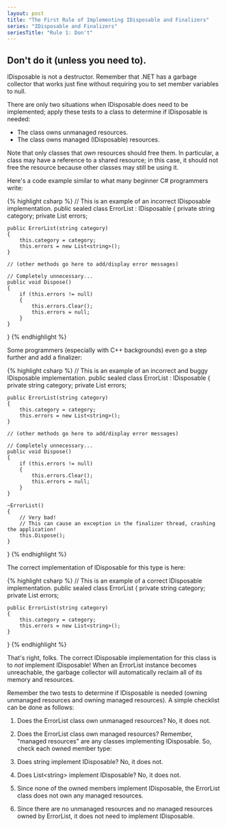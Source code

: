 ```yaml
---
layout: post
title: "The First Rule of Implementing IDisposable and Finalizers"
series: "IDisposable and Finalizers"
seriesTitle: "Rule 1: Don't"
---
```

## Don't do it (unless you need to).

IDisposable is not a destructor. Remember that .NET has a garbage collector that works just fine without requiring you to set member variables to null.

There are only two situations when IDisposable does need to be implemented; apply these tests to a class to determine if IDisposable is needed:

- The class owns unmanaged resources.
- The class owns managed (IDisposable) resources.

Note that only classes that _own_ resources should free them. In particular, a class may have a reference to a shared resource; in this case, it should not free the resource because other classes may still be using it.

Here's a code example similar to what many beginner C# programmers write:

{% highlight csharp %}
// This is an example of an incorrect IDisposable implementation.
public sealed class ErrorList : IDisposable
{
    private string category;
    private List<string> errors;

    public ErrorList(string category)
    {
        this.category = category;
        this.errors = new List<string>();
    }

    // (other methods go here to add/display error messages)

    // Completely unnecessary...
    public void Dispose()
    {
        if (this.errors != null)
        {
            this.errors.Clear();
            this.errors = null;
        }
    }
}
{% endhighlight %}

Some programmers (especially with C++ backgrounds) even go a step further and add a finalizer:

{% highlight csharp %}
// This is an example of an incorrect and buggy IDisposable implementation.
public sealed class ErrorList : IDisposable
{
    private string category;
    private List<string> errors;

    public ErrorList(string category)
    {
        this.category = category;
        this.errors = new List<string>();
    }

    // (other methods go here to add/display error messages)

    // Completely unnecessary...
    public void Dispose()
    {
        if (this.errors != null)
        {
            this.errors.Clear();
            this.errors = null;
        }
    }

    ~ErrorList()
    {
        // Very bad!
        // This can cause an exception in the finalizer thread, crashing the application!
        this.Dispose();
    }
}
{% endhighlight %}

The correct implementation of IDisposable for this type is here:

{% highlight csharp %}
// This is an example of a correct IDisposable implementation.
public sealed class ErrorList
{
    private string category;
    private List<string> errors;

    public ErrorList(string category)
    {
        this.category = category;
        this.errors = new List<string>();
    }
}
{% endhighlight %}

That's right, folks. The correct IDisposable implementation for this class is to _not_ implement IDisposable! When an ErrorList instance becomes unreachable, the garbage collector will automatically reclaim all of its memory and resources.

Remember the two tests to determine if IDisposable is needed (owning unmanaged resources and owning managed resources). A simple checklist can be done as follows:

 1. Does the ErrorList class own unmanaged resources? No, it does not.
 1. Does the ErrorList class own managed resources? Remember, "managed resources" are any classes implementing IDisposable. So, check each owned member type:

  1. Does string implement IDisposable? No, it does not.
  1. Does List\<string> implement IDisposable? No, it does not.
  1. Since none of the owned members implement IDisposable, the ErrorList class does not own any managed resources.

  1. Since there are no unmanaged resources and no managed resources owned by ErrorList, it does not need to implement IDisposable.
